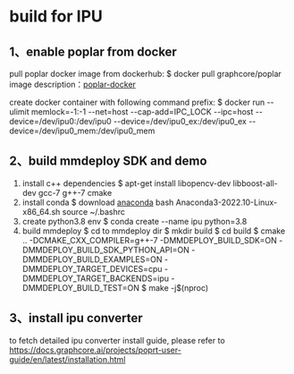 # build for IPU

## 1、enable poplar from docker

pull poplar docker image from dockerhub:
$ docker pull graphcore/poplar
image description：[poplar-docker](https://hub.docker.com/r/graphcore/poplar)

create docker container with following command prefix:
$ docker run --ulimit memlock=-1:-1 --net=host --cap-add=IPC_LOCK --ipc=host --device=/dev/ipu0:/dev/ipu0 --device=/dev/ipu0_ex:/dev/ipu0_ex --device=/dev/ipu0_mem:/dev/ipu0_mem

## 2、build mmdeploy SDK and demo

1. install c++ dependencies
   $  apt-get install libopencv-dev libboost-all-dev gcc-7 g++-7 cmake
2. install conda
   $  download [anaconda](https://repo.anaconda.com/archive/Anaconda3-2022.10-Linux-x86_64.sh)
   bash Anaconda3-2022.10-Linux-x86_64.sh
   source ~/.bashrc
3. create python3.8 env
   $ conda create --name ipu python=3.8
4. build mmdeploy
   $ cd to mmdeploy dir
   $ mkdir build
   $ cd build
   $ cmake .. -DCMAKE_CXX_COMPILER=g++-7 -DMMDEPLOY_BUILD_SDK=ON -DMMDEPLOY_BUILD_SDK_PYTHON_API=ON -DMMDEPLOY_BUILD_EXAMPLES=ON -DMMDEPLOY_TARGET_DEVICES=cpu -DMMDEPLOY_TARGET_BACKENDS=ipu -DMMDEPLOY_BUILD_TEST=ON
   $ make -j$(nproc)

## 3、install ipu converter

to fetch detailed ipu converter install guide, please refer to https://docs.graphcore.ai/projects/poprt-user-guide/en/latest/installation.html

